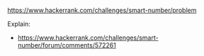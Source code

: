 https://www.hackerrank.com/challenges/smart-number/problem

Explain:
- https://www.hackerrank.com/challenges/smart-number/forum/comments/572261
